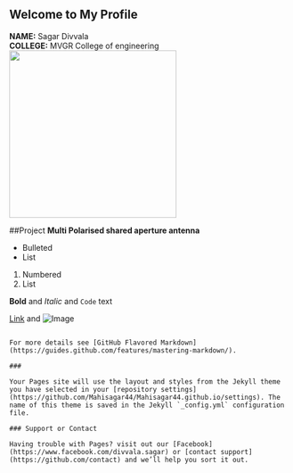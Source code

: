 ## Welcome to My Profile
**NAME:** Sagar Divvala <br>
**COLLEGE:** MVGR College of engineering <br>
<img src="https://lh3.googleusercontent.com/hUA6L9wE06PjixZ5ZKclUbKj2A8iSdrGWqFjnv_7Ie3aRzFbjpFw00suIL9Uu91788mcaom40dvBDKJhndU-YnuBMVYplHWNMPrQEKsEX_L6PGlm21ekSsxFEa5TFNwOu0QleZ-71U6dxs-I7Mmliw1CxpmDW1RG1pNi5_NjUiUrTm0mOGcl6uYZTLun4-baFh-3MDONPhocTOv9MokvWjU6KB3QBqy5K88JOz9bPws4fh32KZE36qvz9mJRhs3jlwrmB2I5Ng8jJHAJgdPsR5lb6fNL6K37tcBPG97E2wNY-qZpMuU7uE4lA9DdXxyVoF9A22rCDAPu1lJ2MmP42obt83nYWqlb1wF1ZjlBIbBubcpWX80bg-VAJkQs76nP8CQUaJk6dH76pmLoGzwSFBzvXrv_IjVwBP8ipbhIhYRy4WTLg_wCSyp-xAszZzDPDdD_RBbbHtLRjM_odfrs50bpRrYwLjD1HeV9Ji4_uroTPeSMQrqXbZDNnEHxpjNteNA6w5XOYu6eYFfd5KAT0WDUnLyBPBFHu8q79-XtaF1sq5giQRxrjmzzNYLGmhmYNaXgkgRWf-omwJiwAvqI3dnvcyICDUL_eBAPqhVMC1gFi5UZqvIuT6aviZrAaw7F9pC0Pp14khQBaHLNJeQlr7gpWg=s608-no" width="300" height="300"><br>

##Project
**Multi Polarised shared aperture antenna**

- Bulleted
- List

1. Numbered
2. List

**Bold** and _Italic_ and `Code` text

[Link](https://photos.app.goo.gl/JT2UExEvQJmz7STa9) and ![Image](https://photos.app.goo.gl/JT2UExEvQJmz7STa9)
```

For more details see [GitHub Flavored Markdown](https://guides.github.com/features/mastering-markdown/).

### 

Your Pages site will use the layout and styles from the Jekyll theme you have selected in your [repository settings](https://github.com/Mahisagar44/Mahisagar44.github.io/settings). The name of this theme is saved in the Jekyll `_config.yml` configuration file.

### Support or Contact

Having trouble with Pages? visit out our [Facebook](https://www.facebook.com/divvala.sagar) or [contact support](https://github.com/contact) and we’ll help you sort it out.
